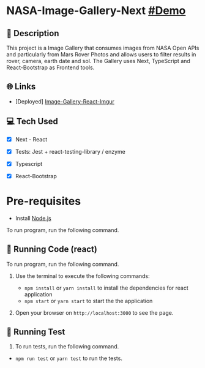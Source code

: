 # NASA-Image-Gallery-Next [#Demo](https://image-gallery-react-imgur.netlify.app/)

## 📜 Description

This project is a Image Gallery that consumes images from NASA Open APIs and particularly from Mars Rover Photos and allows users to filter results in rover, camera, earth date and sol. The Gallery uses Next, TypeScript and React-Bootstrap as Frontend tools.

## 🌐 Links

* [Deployed] [ Image-Gallery-React-Imgur](https://image-gallery-react-imgur.netlify.app/)
 

## 💻 Tech Used

- [x] Next - React
- [x] Tests: Jest + react-testing-library / enzyme
- [x] Typescript
- [x] React-Bootstrap
 
 
# Pre-requisites

- Install [Node.js](https://nodejs.org/en/)

To run program, run the following command. 

## 🔨 Running Code (react)

To run program, run the following command. 
 
1. Use the terminal to execute the following commands:
    - `npm install` or `yarn install` to install the dependencies for react application
    - `npm start` or `yarn start` to start the the application

1. Open your browser on `http://localhost:3000` to see the page.


## 🔨 Running Test

1. To run tests, run the following command.

- `npm run test` or `yarn test` to run the tests.

